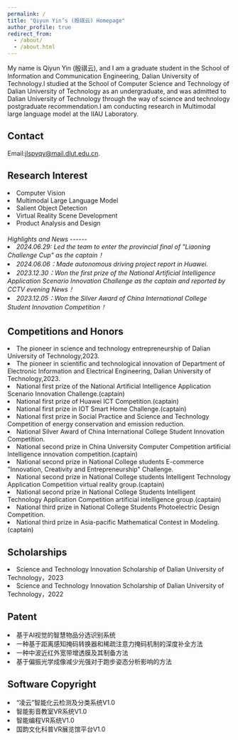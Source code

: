 ```yaml
---
permalink: /
title: "Qiyun Yin’s (殷祺云) Homepage"
author_profile: true
redirect_from: 
  - /about/
  - /about.html
---
```


My name is Qiyun Yin (殷祺云), and I am a graduate student in the School of Information and Communication Engineering, Dalian University of Technology.I studied at the School of Computer Science and Technology of Dalian University of Technology as an undergraduate, and was admitted to Dalian University of Technology through the way of science and technology postgraduate recommendation.I am conducting research in Multimodal large language model at the IIAU Laboratory. 

Contact
------
Email:jlspyqy@mail.dlut.edu.cn.

Research Interest
------

<li>Computer Vision
<li>Multimodal Large Language Model
<li>Salient Object Detection
<li>Virtual Reality Scene Development
<li>Product Analysis and Design
  
<h6>Highlights and News
------
<li>2024.06.29: Led the team to enter the provincial final of "Liaoning Challenge Cup" as the captain！
<li>2024.06.06：Made autonomous driving project report in Huawei.
<li>2023.12.30：Won the first prize of the National Artificial Intelligence Application Scenario Innovation Challenge as the captain and reported by CCTV evening News！
<li>2023.12.05：Won the Silver Award of China International College Student Innovation Competition！</li>

Competitions and Honors
------
<li>The pioneer in science and technology entrepreneurship of Dalian University of Technology,2023.
<li>The pioneer in scientific and technological innovation of Department of Electronic Information and Electrical Engineering, Dalian University of Technology,2023.
<li>National first prize of the National Artificial Intelligence Application Scenario Innovation Challenge.(captain)
<li>National first prize of Huawei ICT Competition.(captain)
<li>National first prize in IOT Smart Home Challenge.(captain)
<li>National first prize in Social Practice and Science and Technology Competition of energy conservation and emission reduction.
<li>National Silver Award of China International College Student Innovation Competition.
<li>National second prize in China University Computer Competition artificial Intelligence innovation competition.(captain)
<li>National second prize in National College students E-commerce "Innovation, Creativity and Entrepreneurship" Challenge.
<li>National second prize in National College students Intelligent Technology Application Competition virtual reality group.(captain)
<li>National second prize in National College Students Intelligent Technology Application Competition artificial intelligence group.(captain)
<li>National third prize in National College Students Photoelectric Design Competition.
<li>National third prize in Asia-pacific Mathematical Contest in Modeling.(captain)</li>

Scholarships
------
<li>Science and Technology Innovation Scholarship of Dalian University of Technology，2023
<li>Science and Technology Innovation Scholarship of Dalian University of Technology，2022</li>

Patent
------
<li>基于AI视觉的智慧物品分选识别系统
<li>一种基于距离感知掩码转换器和稀疏注意力掩码机制的深度补全方法
<li>一种中波近红外宽带增透膜及其制备方法
<li>基于偏振光学成像减少光强对于跑步姿态分析影响的方法</li>

Software Copyright
------
<li>“凌云”智能化云检测及分类系统V1.0
<li>智能影音教室VR系统V1.0
<li>智能编程VR系统V1.0
<li>国韵文化科普VR展览馆平台V1.0</li>
